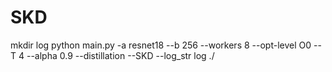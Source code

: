 # SKD

mkdir log
python main.py -a resnet18 --b 256 --workers 8 --opt-level O0 --T 4 --alpha 0.9 --distillation  --SKD --log_str log ./
